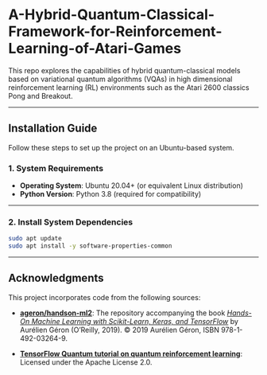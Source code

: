 # A-Hybrid-Quantum-Classical-Framework-for-Reinforcement-Learning-of-Atari-Games
This repo explores the capabilities of hybrid quantum-classical models based on variational quantum algorithms (VQAs) in high dimensional reinforcement learning (RL) environments such as the Atari 2600 classics Pong and Breakout.

---

## Installation Guide

Follow these steps to set up the project on an Ubuntu-based system.

### 1. System Requirements
- **Operating System**: Ubuntu 20.04+ (or equivalent Linux distribution)
- **Python Version**: Python 3.8 (required for compatibility)

---

### 2. Install System Dependencies
```bash
sudo apt update
sudo apt install -y software-properties-common
```
---

## Acknowledgments

This project incorporates code from the following sources:

- **[ageron/handson-ml2](https://github.com/ageron/handson-ml2/blob/master/18_reinforcement_learning.ipynb)**: The repository accompanying the book *[Hands-On Machine Learning with Scikit-Learn, Keras, and TensorFlow](https://www.oreilly.com/library/view/hands-on-machine-learning/9781492032632/)* by Aurélien Géron (O’Reilly, 2019). © 2019 Aurélien Géron, ISBN 978-1-492-03264-9.

- **[TensorFlow Quantum tutorial on quantum reinforcement learning](https://github.com/tensorflow/quantum/blob/master/docs/tutorials/quantum_reinforcement_learning.ipynb)**: Licensed under the Apache License 2.0.

